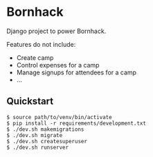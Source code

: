 # Bornhack

Django project to power Bornhack.

Features do not include:
- Create camp
- Control expenses for a camp
- Manage signups for attendees for a camp
- ...

## Quickstart

    $ source path/to/venv/bin/activate
    $ pip install -r requirements/development.txt
    $ ./dev.sh makemigrations
    $ ./dev.sh migrate
    $ ./dev.sh createsuperuser
    $ ./dev.sh runserver
